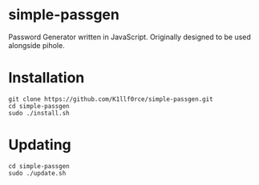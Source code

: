 # simple-passgen
Password Generator written in JavaScript. Originally designed to be used alongside pihole.
# Installation
```
git clone https://github.com/K1llf0rce/simple-passgen.git
cd simple-passgen
sudo ./install.sh
```
# Updating
```
cd simple-passgen
sudo ./update.sh
```
